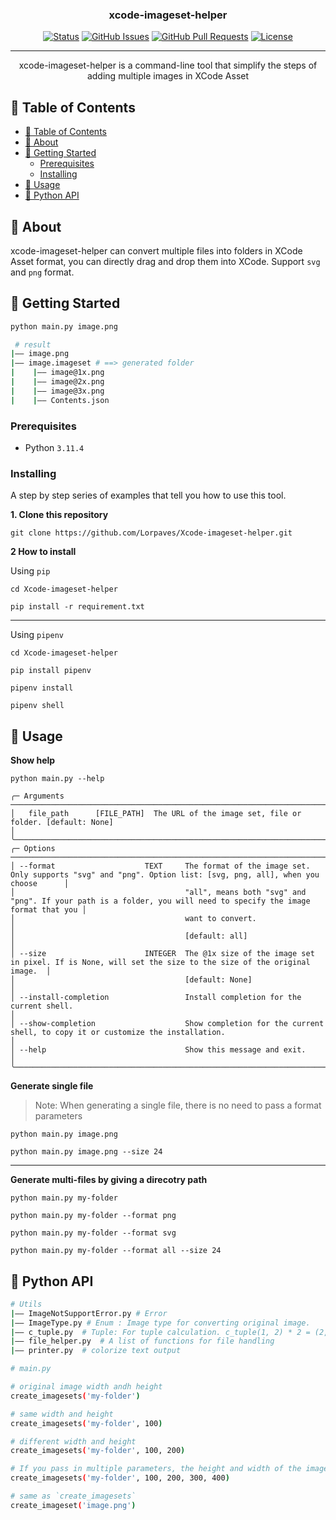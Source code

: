 <h3 align="center">xcode-imageset-helper


</h3>

<div align="center">

[![Status](https://img.shields.io/badge/status-active-success.svg)]()
[![GitHub Issues](https://img.shields.io/github/issues/kylelobo/The-Documentation-Compendium.svg)](https://github.com/Lorpaves/Xcode-imageset-helper/issues)
[![GitHub Pull Requests](https://img.shields.io/github/issues-pr/kylelobo/The-Documentation-Compendium.svg)](https://github.com/Lorpaves/Xcode-imageset-helper/pulls)
[![License](https://img.shields.io/badge/license-MIT-blue.svg)](/LICENSE)

</div>


---

<p align="center"> xcode-imageset-helper is a command-line tool that simplify the steps of adding multiple images in XCode Asset
    <br> 
</p>

## 📝 Table of Contents

- [📝 Table of Contents](#-table-of-contents)
- [🧐 About ](#-about-)
- [🏁 Getting Started ](#-getting-started-)
  - [Prerequisites](#prerequisites)
  - [Installing](#installing)
- [🎈 Usage ](#-usage-)
- [🔧 Python API ](#-python-api-)

## 🧐 About <a name = "about"></a>

xcode-imageset-helper can convert multiple files into folders in XCode Asset format, you can directly drag and drop them into XCode. Support `svg` and `png` format.

## 🏁 Getting Started <a name = "getting_started"></a>

```bash
python main.py image.png

 # result
|—— image.png
|—— image.imageset # ==> generated folder
|    |—— image@1x.png
|    |—— image@2x.png
|    |—— image@3x.png
|    |—— Contents.json
```

### Prerequisites

- Python `3.11.4`


### Installing

A step by step series of examples that tell you how to use this tool.

**1. Clone this repository**

```
git clone https://github.com/Lorpaves/Xcode-imageset-helper.git
```

**2 How to install**

Using `pip`
```
cd Xcode-imageset-helper

pip install -r requirement.txt
```
---

Using `pipenv`
```
cd Xcode-imageset-helper

pip install pipenv

pipenv install

pipenv shell
```


## 🎈 Usage <a name="usage"></a>


**Show help**
```
python main.py --help 

╭─ Arguments ──────────────────────────────────────────────────────────────────────────────────────────────────────────────────────────────────────────╮
│   file_path      [FILE_PATH]  The URL of the image set, file or folder. [default: None]                                                              │
╰──────────────────────────────────────────────────────────────────────────────────────────────────────────────────────────────────────────────────────╯
╭─ Options ────────────────────────────────────────────────────────────────────────────────────────────────────────────────────────────────────────────╮
│ --format                    TEXT     The format of the image set.  Only supports "svg" and "png". Option list: [svg, png, all], when you choose      │
│                                      "all", means both "svg" and "png". If your path is a folder, you will need to specify the image format that you │
│                                      want to convert.                                                                                                │
│                                      [default: all]                                                                                                  │
│ --size                      INTEGER  The @1x size of the image set in pixel. If is None, will set the size to the size of the original image.  │
│                                      [default: None]                                                                                                 │
│ --install-completion                 Install completion for the current shell.                                                                       │
│ --show-completion                    Show completion for the current shell, to copy it or customize the installation.                                │
│ --help                               Show this message and exit.                                                                                     │
╰──────────────────────────────────────────────────────────────────────────────────────────────────────────────────────────────────────────────────────╯

```

**Generate single file**
> Note: When generating a single file, there is no need to pass a format parameters
```
python main.py image.png 

python main.py image.png --size 24
```

---

**Generate multi-files by giving a direcotry path**
```
python main.py my-folder

python main.py my-folder --format png

python main.py my-folder --format svg

python main.py my-folder --format all --size 24
```


## 🔧 Python API <a name = "python api"></a>

``` bash
# Utils
|—— ImageNotSupportError.py # Error
|—— ImageType.py # Enum : Image type for converting original image. 
|—— c_tuple.py  # Tuple: For tuple calculation. c_tuple(1, 2) * 2 = (2, 4)
|—— file_helper.py  # A list of functions for file handling
|—— printer.py  # colorize text output
```

```bash
# main.py

# original image width andh height
create_imagesets('my-folder')

# same width and height
create_imagesets('my-folder', 100)

# different width and height
create_imagesets('my-folder', 100, 200)

# If you pass in multiple parameters, the height and width of the image only take the first and second, for the following example is (100, 200)
create_imagesets('my-folder', 100, 200, 300, 400)

# same as `create_imagesets`
create_imageset('image.png')
```


